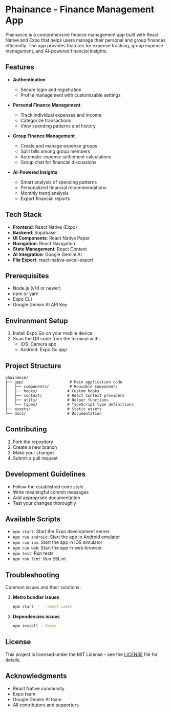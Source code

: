# Phainance - Finance Management App

Phainance is a comprehensive finance management app built with React Native and Expo that helps users manage their personal and group finances efficiently. The app provides features for expense tracking, group expense management, and AI-powered financial insights.

## Features

- **Authentication**
  - Secure login and registration
  - Profile management with customizable settings

- **Personal Finance Management**
  - Track individual expenses and income
  - Categorize transactions
  - View spending patterns and history

- **Group Finance Management**
  - Create and manage expense groups
  - Split bills among group members
  - Automatic expense settlement calculations
  - Group chat for financial discussions

- **AI-Powered Insights**
  - Smart analysis of spending patterns
  - Personalized financial recommendations
  - Monthly trend analysis
  - Export financial reports

## Tech Stack

- **Frontend**: React Native (Expo)
- **Backend**: Supabase
- **UI Components**: React Native Paper
- **Navigation**: React Navigation
- **State Management**: React Context
- **AI Integration**: Google Gemini AI
- **File Export**: react-native-excel-export

## Prerequisites

- Node.js (v14 or newer)
- npm or yarn
- Expo CLI
- Google Gemini AI API Key

## Environment Setup

1. Install Expo Go on your mobile device
2. Scan the QR code from the terminal with:
   - iOS: Camera app
   - Android: Expo Go app

## Project Structure

```
phainance/
├── app/                    # Main application code
│   ├── components/         # Reusable components
│   ├── hooks/             # Custom hooks
│   ├── context/           # React Context providers
│   ├── utils/             # Helper functions
│   └── types/             # TypeScript type definitions
├── assets/                # Static assets
└── docs/                  # Documentation
```

## Contributing

1. Fork the repository
2. Create a new branch
3. Make your changes
4. Submit a pull request

## Development Guidelines

- Follow the established code style
- Write meaningful commit messages
- Add appropriate documentation
- Test your changes thoroughly

## Available Scripts

- `npm start`: Start the Expo development server
- `npm run android`: Start the app in Android emulator
- `npm run ios`: Start the app in iOS simulator
- `npm run web`: Start the app in web browser
- `npm test`: Run tests
- `npm run lint`: Run ESLint

## Troubleshooting

Common issues and their solutions:

1. **Metro bundler issues**
   ```bash
   npm start -- --reset-cache
   ```

2. **Dependencies issues**
   ```bash
   npm install --force
   ```

## License

This project is licensed under the MIT License - see the [LICENSE](LICENSE) file for details.


## Acknowledgments

- React Native community
- Expo team
- Google Gemini AI team
- All contributors and supporters

